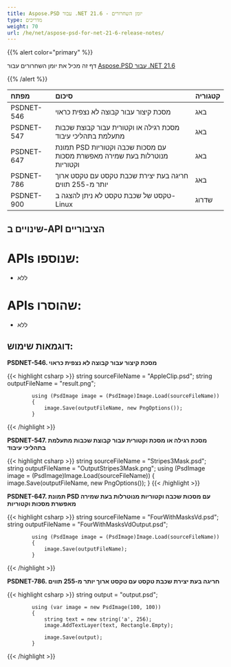 ```yaml
---
title: Aspose.PSD עבור .NET 21.6 - יומן השחרורים
type: מדריכים
weight: 70
url: /he/net/aspose-psd-for-net-21-6-release-notes/
---
```


{{% alert color="primary" %}} 

דף זה מכיל את יומן השחרורים עבור [Aspose.PSD עבור .NET 21.6](https://www.nuget.org/packages/Aspose.PSD/)

{{% /alert %}} 

|**מפתח**|**סיכום**|**קטגוריה**|
| :- | :- | :- |
|PSDNET-546|מסכת קיצור עבור קבוצה לא נצפית כראוי|באג|
|PSDNET-547|מסכת רגילה או וקטורית עבור קבוצת שכבות מתעלמת בתהליכי עיבוד|באג|
|PSDNET-647|תמונת PSD עם מסכות שכבה וקטוריות מנוטרלות בעת שמירה מאפשרת מסכות וקטוריות|באג|
|PSDNET-786|חריגה בעת יצירת שכבת טקסט עם טקסט ארוך יותר מ-255 תווים|באג|
|PSDNET-900|טקסט של שכבת טקסט לא ניתן להצגה ב-Linux|שדרוג|

## **שינויים ב-API הציבוריים**
# **APIs שנוספו:**
- ללא

# **APIs שהוסרו:**
- ללא

## **דוגמאות שימוש:**

**PSDNET-546. מסכת קיצור עבור קבוצה לא נצפית כראוי**

{{< highlight csharp >}}
            string sourceFileName = "AppleClip.psd";
            string outputFileName = "result.png";

            using (PsdImage image = (PsdImage)Image.Load(sourceFileName))
            {
                image.Save(outputFileName, new PngOptions());
            }
{{< /highlight >}}

**PSDNET-547. מסכת רגילה או מסכת וקטורית עבור קבוצת שכבות מתעלמת בתהליכי עיבוד**

{{< highlight csharp >}}
        string sourceFileName = "Stripes3Mask.psd";
        string outputFileName = "OutputStripes3Mask.png";
        using (PsdImage image = (PsdImage)Image.Load(sourceFileName))
        {
            image.Save(outputFileName, new PngOptions());
        }
{{< /highlight >}}

**PSDNET-647. תמונת PSD עם מסכות שכבה וקטוריות מנוטרלות בעת שמירה מאפשרת מסכות וקטוריות**

{{< highlight csharp >}}
            string sourceFileName = "FourWithMasksVd.psd";
            string outputFileName = "FourWithMasksVdOutput.psd";

            using (PsdImage image = (PsdImage)Image.Load(sourceFileName))
            {
                image.Save(outputFileName);
            }
{{< /highlight >}}

**PSDNET-786. חריגה בעת יצירת שכבת טקסט עם טקסט ארוך יותר מ-255 תווים**

{{< highlight csharp >}}
            string output = "output.psd";

            using (var image = new PsdImage(100, 100))
            {
                string text = new string('a', 256);
                image.AddTextLayer(text, Rectangle.Empty);

                image.Save(output);
            }
{{< /highlight >}}
